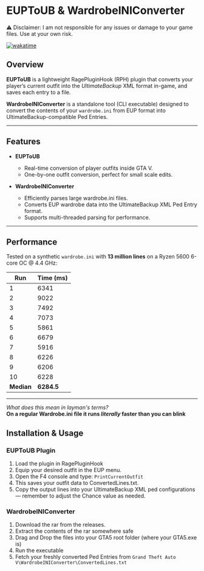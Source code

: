 # EUPToUB & WardrobeINIConverter
⚠️ Disclaimer:
I am not responsible for any issues or damage to your game files. Use at your own risk.

[![wakatime](https://wakatime.com/badge/github/AstroBurgers/EUPtoUB.svg)](https://wakatime.com/badge/github/AstroBurgers/EUPtoUB)

## Overview

**EUPToUB** is a lightweight RagePluginHook (RPH) plugin that converts your player’s current outfit into the *UltimateBackup* XML format in-game, and saves each entry to a file.

**WardrobeINIConverter** is a standalone tool (CLI executable) designed to convert the contents of your `wardrobe.ini` from EUP format into UltimateBackup-compatible Ped Entries.

---

## Features

- **EUPToUB**
  - Real-time conversion of player outfits inside GTA V.
  - One-by-one outfit conversion, perfect for small scale edits.

- **WardrobeINIConverter**
  - Efficiently parses large wardrobe.ini files.
  - Converts EUP wardrobe data into the UltimateBackup XML Ped Entry format.
  - Supports multi-threaded parsing for performance.

---

## Performance

Tested on a synthetic `wardrobe.ini` with **13 million lines** on a Ryzen 5600 6-core OC @ 4.4 GHz:

| Run  | Time (ms) |
|-------|-----------|
| 1     | 6341      |
| 2     | 9022      |
| 3     | 7492      |
| 4     | 7073      |
| 5     | 5861      |
| 6     | 6679      |
| 7     | 5916      |
| 8     | 6226      |
| 9     | 6206      |
| 10    | 6228      |
| **Median** | **6284.5**  |
---
*What does this mean in layman's terms?*</br>
**On a regular Wardrobe.ini file it runs *literally* faster than you can blink**
## Installation & Usage

### EUPToUB Plugin

1. Load the plugin in RagePluginHook
2. Equip your desired outfit in the EUP menu.
3. Open the F4 console and type: `PrintCurrentOutfit`
4. This saves your outfit data to ConvertedLines.txt.
5. Copy the output lines into your UltimateBackup XML ped configurations — remember to adjust the Chance value as needed.

### WardrobeINIConverter

1. Download the rar from the releases.
2. Extract the contents of the rar somewhere safe
3. Drag and Drop the files into your GTA5 root folder (where your GTA5.exe is)
4. Run the executable
5. Fetch your freshly converted Ped Entries from `Grand Theft Auto V\WardrobeINIConverter\ConvertedLines.txt`
